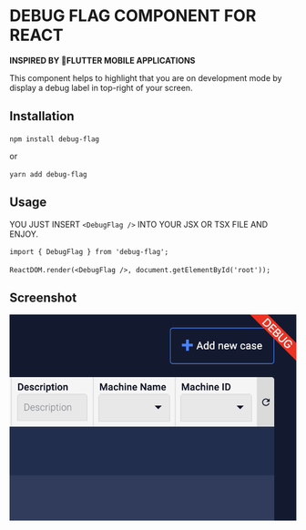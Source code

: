 
#  DEBUG FLAG COMPONENT FOR REACT
**INSPIRED BY FLUTTER MOBILE APPLICATIONS**

This component helps to highlight that you are on development mode by display a debug label in top-right of your screen.

## Installation
`npm install debug-flag`

or

`yarn add debug-flag`
## Usage
YOU JUST INSERT `<DebugFlag />` INTO YOUR JSX OR TSX FILE AND ENJOY.
```
import { DebugFlag } from 'debug-flag';

ReactDOM.render(<DebugFlag />, document.getElementById('root'));
```
## Screenshot
![screenshot-1](https://raw.githubusercontent.com/aholake/debug-flag/master/screenshot.png "screenshot 1")

